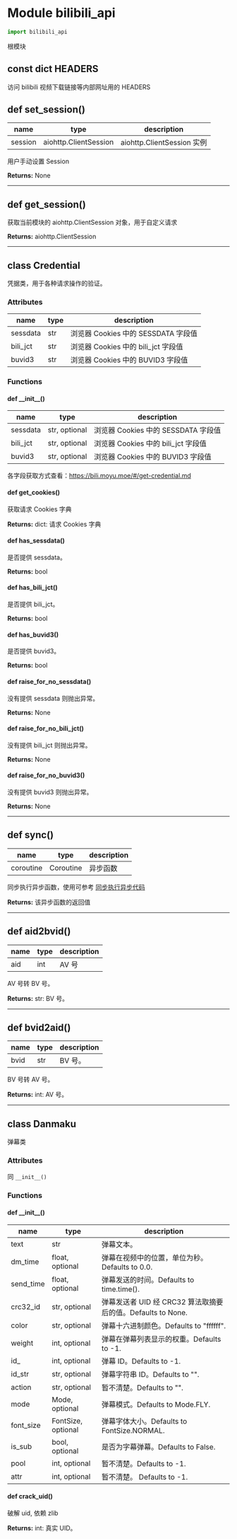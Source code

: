 # Module bilibili_api

```python
import bilibili_api
```

根模块

## const dict HEADERS

访问 bilibili 视频下载链接等内部网址用的 HEADERS

## def set_session()

| name    | type                  | description                |
| ------- | --------------------- | -------------------------- |
| session | aiohttp.ClientSession | aiohttp.ClientSession 实例 |

用户手动设置 Session

**Returns:** None

---

## def get_session()

获取当前模块的 aiohttp.ClientSession 对象，用于自定义请求

**Returns:** aiohttp.ClientSession

---

## class Credential

凭据类，用于各种请求操作的验证。

### Attributes

| name     | type | description                         |
| -------- | ---- | ----------------------------------- |
| sessdata | str  | 浏览器 Cookies 中的 SESSDATA 字段值 |
| bili_jct | str  | 浏览器 Cookies 中的 bili_jct 字段值 |
| buvid3   | str  | 浏览器 Cookies 中的 BUVID3 字段值   |

### Functions

#### def \_\_init\_\_()

| name     | type          | description                         |
| -------- | ------------- | ----------------------------------- |
| sessdata | str, optional | 浏览器 Cookies 中的 SESSDATA 字段值 |
| bili_jct | str, optional | 浏览器 Cookies 中的 bili_jct 字段值 |
| buvid3   | str, optional | 浏览器 Cookies 中的 BUVID3 字段值   |

各字段获取方式查看：https://bili.moyu.moe/#/get-credential.md

#### def get_cookies()

获取请求 Cookies 字典

**Returns:** dict: 请求 Cookies 字典

#### def has_sessdata()

是否提供 sessdata。

**Returns:** bool

#### def has_bili_jct()

是否提供 bili_jct。

**Returns:** bool

#### def has_buvid3()

是否提供 buvid3。

**Returns:** bool

#### def raise_for_no_sessdata()

没有提供 sessdata 则抛出异常。

**Returns:** None

#### def raise_for_no_bili_jct()

没有提供 bili_jct 则抛出异常。

**Returns:** None

#### def raise_for_no_buvid3()

没有提供 buvid3 则抛出异常。

**Returns:** None

---

## def sync()

| name      | type      | description |
| --------- | --------- | ----------- |
| coroutine | Coroutine | 异步函数    |

同步执行异步函数，使用可参考 [同步执行异步代码](https://bili.moyu.moe/#/sync-executor)

**Returns:** 该异步函数的返回值

---

## def aid2bvid()

| name | type | description |
| ---- | ---- | ----------- |
| aid  | int  | AV 号       |

AV 号转 BV 号。

**Returns:** str: BV 号。

---

## def bvid2aid()

| name | type | description |
| ---- | ---- | ----------- |
| bvid | str  | BV 号。     |

BV 号转 AV 号。

**Returns:** int: AV 号。

---

## class Danmaku

弹幕类

### Attributes

同 `__init__()`

### Functions

#### def \_\_init\_\_()

| name      | type               | description                                                 |
| --------- | ------------------ | ----------------------------------------------------------- |
| text      | str                | 弹幕文本。                                                  |
| dm_time   | float, optional    | 弹幕在视频中的位置，单位为秒。Defaults to 0.0.              |
| send_time | float, optional    | 弹幕发送的时间。Defaults to time.time().                    |
| crc32_id  | str, optional      | 弹幕发送者 UID 经 CRC32 算法取摘要后的值。Defaults to None. |
| color     | str, optional      | 弹幕十六进制颜色。Defaults to "ffffff".                     |
| weight    | int, optional      | 弹幕在弹幕列表显示的权重。Defaults to -1.                   |
| id_       | int, optional      | 弹幕 ID。Defaults to -1.                                    |
| id_str    | str, optional      | 弹幕字符串 ID。Defaults to "".                              |
| action    | str, optional      | 暂不清楚。Defaults to "".                                   |
| mode      | Mode, optional     | 弹幕模式。Defaults to Mode.FLY.                             |
| font_size | FontSize, optional | 弹幕字体大小。Defaults to FontSize.NORMAL.                  |
| is_sub    | bool, optional     | 是否为字幕弹幕。Defaults to False.                          |
| pool      | int, optional      | 暂不清楚。Defaults to -1.                                   |
| attr      | int, optional      | 暂不清楚。 Defaults to -1.                                  |

#### def crack_uid()

破解 uid, 依赖 zlib

**Returns:** int: 真实 UID。

